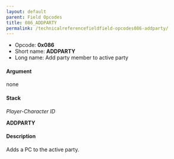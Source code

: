 ```yaml
---
layout: default
parent: Field Opcodes
title: 086_ADDPARTY
permalink: /technicalreferencefieldfield-opcodes086-addparty/
---
```


-   Opcode: **0x086**
-   Short name: **ADDPARTY**
-   Long name: Add party member to active party

#### Argument

none

#### Stack

  
*Player-Character ID*

**ADDPARTY**

#### Description

Adds a PC to the active party.
